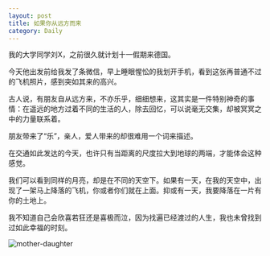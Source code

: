 ```yaml
---
layout: post
title: 如果你从远方而来
category: Daily
---
```


我的大学同学刘X，之前很久就计划十一假期来德国。  

今天他出发前给我发了条微信，早上睡眼惺忪的我划开手机，看到这张再普通不过的飞机照片，感到突如其来的高兴。  

古人说，有朋友自从远方来，不亦乐乎，细细想来，这其实是一件特别神奇的事情：在遥远的地方过着不同的生活的人，除去回忆，可以说毫无交集，却被冥冥之中的力量联系着。 

朋友带来了“乐”，亲人，爱人带来的却很难用一个词来描述。

在交通如此发达的今天，也许只有当距离的尺度拉大到地球的两端，才能体会这种感觉。  

我们可以看到同样的月亮，却是在不同的天空下。如果有一天，在我的天空中，出现了一架马上降落的飞机，你或者你们就在上面。抑或有一天，我要降落在一片有你的土地上。 

我不知道自己会欣喜若狂还是喜极而泣，因为找遍已经渡过的人生，我也未曾找到过如此幸福的时刻。  

![mother-daughter]({{site.baseurl}}/images/20170922-airplane.jpeg)

